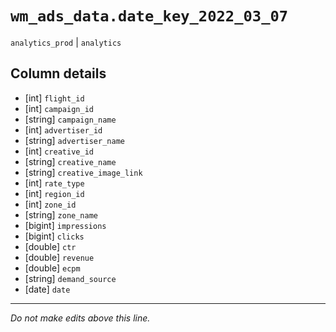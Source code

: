 # `wm_ads_data.date_key_2022_03_07`
`analytics_prod` | `analytics`

## Column details
* [int]       `flight_id`
* [int]       `campaign_id`
* [string]    `campaign_name`
* [int]       `advertiser_id`
* [string]    `advertiser_name`
* [int]       `creative_id`
* [string]    `creative_name`
* [string]    `creative_image_link`
* [int]       `rate_type`
* [int]       `region_id`
* [int]       `zone_id`
* [string]    `zone_name`
* [bigint]    `impressions`
* [bigint]    `clicks`
* [double]    `ctr`
* [double]    `revenue`
* [double]    `ecpm`
* [string]    `demand_source`
* [date]      `date`

-------------------------------------------------------------------------------
*Do not make edits above this line.*
